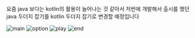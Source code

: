 요즘 java 보다는 kotlin의 활용이 늘어나는 것 같아서 저번에 개발해서 출시를 했던 java 두더지 잡기를 kotlin 두더지 잡기로 변경할 예정입니다 



![main](https://github.com/pins-ball/project/assets/122430370/14ff182f-5a25-499a-ae31-1c01fc8e0e38)
![option](https://github.com/pins-ball/project/assets/122430370/da01bb13-a679-470b-9fba-f023c2e036f7)
![play](https://github.com/pins-ball/project/assets/122430370/12919e0c-2405-4918-a182-c24a3a6889ff)
![end](https://github.com/pins-ball/project/assets/122430370/38ccb7e5-e884-4384-b542-c8aef5d1a075)
